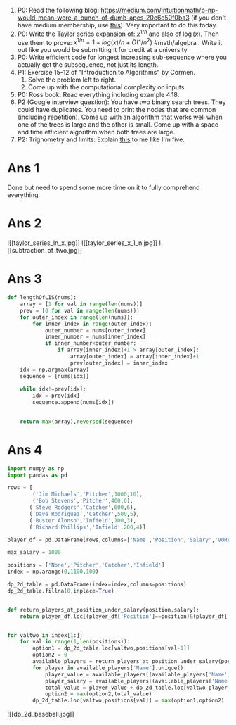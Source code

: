 1) P0: Read the following blog: https://medium.com/intuitionmath/p-np-would-mean-were-a-bunch-of-dumb-apes-20c6e50f0ba3 (if you don't have medium membership, use [this](https://medium.com/intuitionmath/p-np-would-mean-were-a-bunch-of-dumb-apes-20c6e50f0ba3?sk=a2cf791d5a2b51de922c2b237a7906b8)). Very important to do this today.
2) P0: Write the Taylor series expansion of: $x^{1/n}$ and also of $\log(x)$. Then use them to prove: $x^{1/n} = 1+log(x)/n + O(1/n^2)$ #math/algebra . Write it out like you would be submitting it for credit at a university.
3) P0: Write efficient code for longest increasing sub-sequence where you actually get the subsequence, not just its length.
4)  P1: Exercise 15-12 of "Introduction to Algorithms" by Cormen. 
	1) Solve the problem left to right.
	2) Come up with the computational complexity on inputs.
5) P0: Ross book: Read everything including example 4.18.
6) P2 (Google interview question): You have two binary search trees. They could have duplicates. You need to print the nodes that are common (including repetition). Come up with an algorithm that works well when one of the trees is large and the other is small. Come up with a space and time efficient algorithm when both trees are large.
7) P2: Trignometry and limits: Explain [this](https://math.stackexchange.com/questions/75130/how-to-prove-that-lim-limits-x-to0-frac-sin-xx-1) to me like I'm five.

# Ans 1 
Done but need to spend some more time on it to fully comprehend everything.

# Ans 2
![[taylor_series_ln_x.jpg]]
![[taylor_series_x_1_n.jpg]]
![[subtraction_of_two.jpg]]
# Ans 3
~~~Python
def lengthOfLIS(nums):
    array = [1 for val in range(len(nums))]
    prev = [0 for val in range(len(nums))]
    for outer_index in range(len(nums)):
        for inner_index in range(outer_index):
            outer_number = nums[outer_index]
            inner_number = nums[inner_index]
            if inner_number<outer_number:
                if array[inner_index]+1 > array[outer_index]:
                    array[outer_index] = array[inner_index]+1
                    prev[outer_index] = inner_index
    idx = np.argmax(array)
    sequence = [nums[idx]]
    
    while idx!=prev[idx]:
        idx = prev[idx]
        sequence.append(nums[idx])
    

    return max(array),reversed(sequence)
~~~

# Ans 4
```Python
import numpy as np
import pandas as pd

rows = [
        ('Jim Michaels','Pitcher',1000,10),
        ('Bob Stevens','Pitcher',400,6),
       ('Steve Rodgers','Catcher',600,6),
       ('Dave Rodriguez','Catcher',500,5),
       ('Buster Alonso','Infield',100,3),
       ('Richard Phillips','Infield',200,4)]

player_df = pd.DataFrame(rows,columns=['Name','Position','Salary','VORP'])

max_salary = 1000

positions = ['None','Pitcher','Catcher','Infield']
index = np.arange(0,1100,100)

dp_2d_table = pd.DataFrame(index=index,columns=positions)
dp_2d_table.fillna(0,inplace=True)


def return_players_at_position_under_salary(position,salary):
    return player_df.loc[(player_df['Position']==position)&(player_df['Salary']<=salary)]


for valtwo in index[1:]:
    for val in range(1,len(positions)):
        option1 = dp_2d_table.loc[valtwo,positions[val-1]]
        option2 = 0
        available_players = return_players_at_position_under_salary(positions[val],valtwo)
        for player in available_players['Name'].unique():
            player_value = available_players[(available_players['Name']==player)]['VORP'].values[0]
            player_salary = available_players[(available_players['Name']==player)]['Salary'].values[0]
            total_value = player_value + dp_2d_table.loc[valtwo-player_salary,positions[val-1]]
            option2 = max(option2,total_value)
        dp_2d_table.loc[valtwo,positions[val]] = max(option1,option2)


```
![[dp_2d_baseball.jpg]]